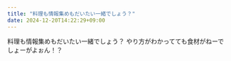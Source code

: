 ```yaml
---
title: "料理も情報集めもだいたい一緒でしょう？"
date: 2024-12-20T14:22:29+09:00
---
```

料理も情報集めもだいたい一緒でしょう？
やり方がわかってても食材がねーでしょーがよぉん！？
